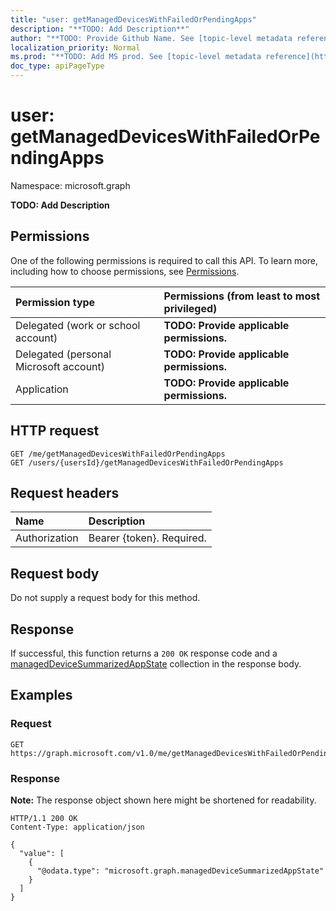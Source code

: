 ```yaml
---
title: "user: getManagedDevicesWithFailedOrPendingApps"
description: "**TODO: Add Description**"
author: "**TODO: Provide Github Name. See [topic-level metadata reference](https://msgo.azurewebsites.net/add/document/guidelines/metadata.html#topic-level-metadata)**"
localization_priority: Normal
ms.prod: "**TODO: Add MS prod. See [topic-level metadata reference](https://msgo.azurewebsites.net/add/document/guidelines/metadata.html#topic-level-metadata)**"
doc_type: apiPageType
---
```


# user: getManagedDevicesWithFailedOrPendingApps
Namespace: microsoft.graph



**TODO: Add Description**

## Permissions
One of the following permissions is required to call this API. To learn more, including how to choose permissions, see [Permissions](/graph/permissions-reference).

|Permission type|Permissions (from least to most privileged)|
|:---|:---|
|Delegated (work or school account)|**TODO: Provide applicable permissions.**|
|Delegated (personal Microsoft account)|**TODO: Provide applicable permissions.**|
|Application|**TODO: Provide applicable permissions.**|

## HTTP request

<!-- {
  "blockType": "ignored"
}
-->
``` http
GET /me/getManagedDevicesWithFailedOrPendingApps
GET /users/{usersId}/getManagedDevicesWithFailedOrPendingApps
```

## Request headers
|Name|Description|
|:---|:---|
|Authorization|Bearer {token}. Required.|

## Request body
Do not supply a request body for this method.

## Response

If successful, this function returns a `200 OK` response code and a [managedDeviceSummarizedAppState](../resources/manageddevicesummarizedappstate.md) collection in the response body.

## Examples

### Request
<!-- {
  "blockType": "request",
  "name": "user_getmanageddeviceswithfailedorpendingapps"
}
-->
``` http
GET https://graph.microsoft.com/v1.0/me/getManagedDevicesWithFailedOrPendingApps
```


### Response
**Note:** The response object shown here might be shortened for readability.
<!-- {
  "blockType": "response",
  "truncated": true,
  "@odata.type": "Collection(microsoft.graph.managedDeviceSummarizedAppState)"
}
-->
``` http
HTTP/1.1 200 OK
Content-Type: application/json

{
  "value": [
    {
      "@odata.type": "microsoft.graph.managedDeviceSummarizedAppState"
    }
  ]
}
```

